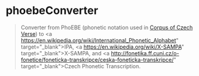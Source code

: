 # phoebeConverter
> Converter from PhoEBE (phonetic notation used in <a href="http://versologie.cz" target="_blank">Corpus of Czech Verse</a>) to <a https://en.wikipedia.org/wiki/International_Phonetic_Alphabet" target="_blank">IPA</a>, <a https://en.wikipedia.org/wiki/X-SAMPA" target="_blank">X-SAMPA</a>, and <a http://fonetika.ff.cuni.cz/o-fonetice/foneticka-transkripce/ceska-foneticka-transkripce/" target="_blank">Czech Phonetic Transcription</a>.
